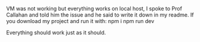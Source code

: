 VM was not working but everything works on local host, I spoke to Prof Callahan and told him the issue and he said to write it down in my readme.
If you download my project and run it with:
npm i
npm run dev

Everything should work just as it should.